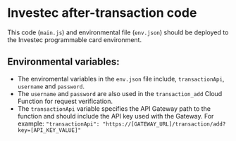 # Investec after-transaction code

This code (`main.js`) and environmental file (`env.json`) should be deployed to the Investec programmable card environment.

## Environmental variables:
- The enviromental variables in the `env.json` file include, `transactionApi`, `username` and `password`.
- The `username` and `password` are also used in the `transaction_add` Cloud Function for request verification.
- The `transactionApi` variable specifies the API Gateway path to the function and should include the API key used with the Gateway.
For example:
`"transactionApi": "https://[GATEWAY_URL]/transaction/add?key=[API_KEY_VALUE]"`
